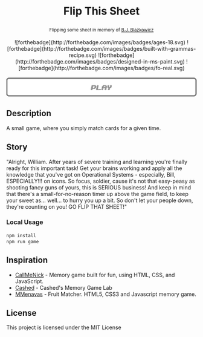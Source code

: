 <h1 align="center">Flip This Sheet</h1>

<div align="center">
  <sub>Flipping some sheet in memory of
  <a href="https://www.google.by/search?client=opera&q=B.J.+Blazkowicz&sourceid=opera&ie=UTF-8&oe=UTF-8">B.J. Blazkowicz</a>
  </sub>
</div>

<br/>

<div align="center">
![forthebadge](http://forthebadge.com/images/badges/ages-18.svg)
![forthebadge](http://forthebadge.com/images/badges/built-with-grammas-recipe.svg)
![forthebadge](http://forthebadge.com/images/badges/designed-in-ms-paint.svg)
![forthebadge](http://forthebadge.com/images/badges/fo-real.svg)
</div>

<br/>

<div align="center">
  <a href="https://dmitry-white.github.io/Slender/"><img src="img/play.png" /></a>
</div>


## Description
A small game, where you simply match cards for a given time.

## Story
"Alright, William. After years of severe training and learning you're finally ready for this important task!
Get your brains working and apply all the knowledge that you've got on Operational Systems - especially, Bill, ESPECIALLY!!! on icons. So focus, soldier, cause it's not that easy-peasy as shooting fancy guns of yours, this is SERIOUS business! And keep in mind that there's a small-for-no-reason timer up above the game field, to keep your sweet as... well... to hurry you up a bit. So don't let your people down, they're counting on you! GO FLIP THAT SHEET!"

### Local Usage
```
npm install
npm run game
```

## Inspiration
* [CallMeNick](https://github.com/callmenick/Memory) - Memory game built for fun, using HTML, CSS, and JavaScript.
* [Cashed](https://github.com/Cashed/memory-game) - Cashed's Memory Game Lab
* [MMenavas](https://github.com/mmenavas/memory-game) - Fruit Matcher. HTML5, CSS3 and Javascript memory game.

## License
This project is licensed under the MIT License
